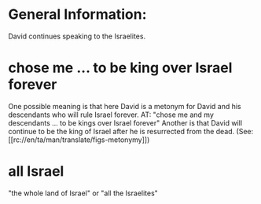 # General Information:

David continues speaking to the Israelites.

# chose me ... to be king over Israel forever

One possible meaning is that here David is a metonym for David and his descendants who will rule Israel forever. AT: "chose me and my descendants ... to be kings over Israel forever" Another is that David will continue to be the king of Israel after he is resurrected from the dead. (See: [[rc://en/ta/man/translate/figs-metonymy]])

# all Israel

"the whole land of Israel" or "all the Israelites"

